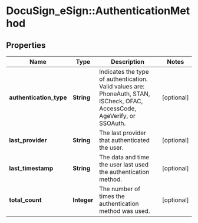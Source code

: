 # DocuSign_eSign::AuthenticationMethod

## Properties
Name | Type | Description | Notes
------------ | ------------- | ------------- | -------------
**authentication_type** | **String** | Indicates the type of authentication. Valid values are: PhoneAuth, STAN, ISCheck, OFAC, AccessCode, AgeVerify, or SSOAuth.  | [optional] 
**last_provider** | **String** | The last provider that authenticated the user.  | [optional] 
**last_timestamp** | **String** |  The data and time the user last used the authentication method.  | [optional] 
**total_count** | **Integer** | The number of times the authentication method was used.  | [optional] 


